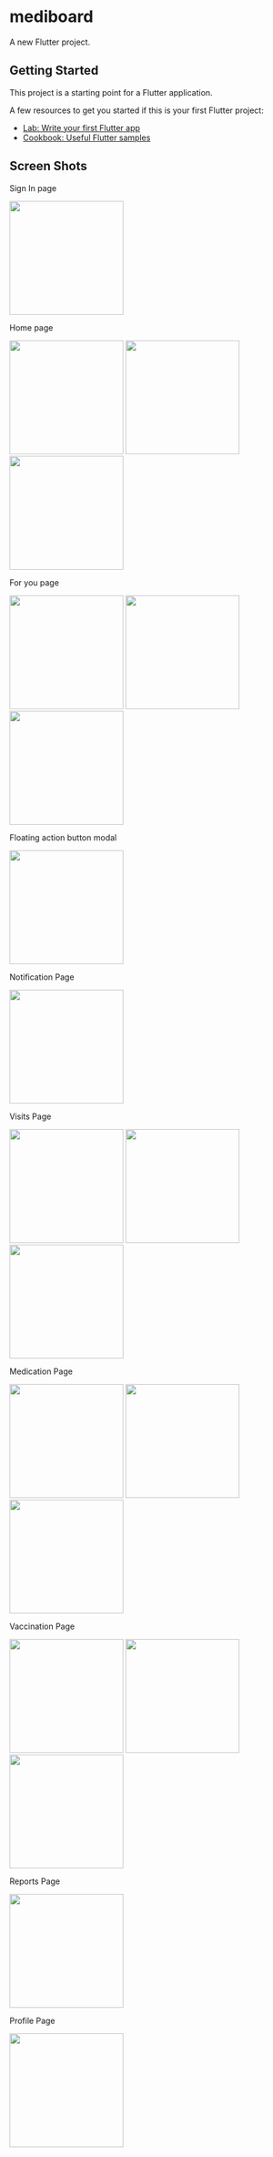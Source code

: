 # mediboard

A new Flutter project.

## Getting Started

This project is a starting point for a Flutter application.

A few resources to get you started if this is your first Flutter project:

- [Lab: Write your first Flutter app](https://docs.flutter.dev/get-started/codelab)
- [Cookbook: Useful Flutter samples](https://docs.flutter.dev/cookbook)

## Screen Shots
Sign In page


<img src="https://github.com/RasZarky/Mediboard/assets/83512618/75b66348-b4df-4f93-9d44-045a30667b82" width="200" heigth="400">

Home page

<img src="https://github.com/RasZarky/Mediboard/assets/83512618/dc547734-d24d-4f4f-8ced-5092e0166b3c" width="200" heigth="400">    <img src="https://github.com/RasZarky/Mediboard/assets/83512618/ccc09df7-d248-4a71-aba1-e8e4213eb612" width="200" heigth="400">     <img src="https://github.com/RasZarky/Mediboard/assets/83512618/25563c00-2066-4836-8257-11b96ca6271a" width="200" heigth="400">

For you page

<img src="https://github.com/RasZarky/Mediboard/assets/83512618/5aa5e6d6-6f24-4c43-9d13-bb684c7989ea" width="200" heigth="400">  <img src="https://github.com/RasZarky/Mediboard/assets/83512618/0aa41745-9302-4105-ac21-776d1db89aea" width="200" heigth="400">  <img src="https://github.com/RasZarky/Mediboard/assets/83512618/0082c5f6-c993-46da-bec9-1849d5d2a026" width="200" heigth="400">

Floating action button modal

<img src="https://github.com/RasZarky/Mediboard/assets/83512618/6ac029d7-e4d7-48ff-889f-2ea2e051023c" width="200" heigth="400">

Notification Page

<img src="https://github.com/RasZarky/Mediboard/assets/83512618/19a1c501-34d2-4563-a10e-8a37e27912c7" width="200" heigth="400">

Visits Page

<img src="https://github.com/RasZarky/Mediboard/assets/83512618/6a5a614d-b513-40bd-84f5-d0ad9fbdadd6" width="200" heigth="400">  <img src="https://github.com/RasZarky/Mediboard/assets/83512618/1f29630f-dedc-4cf4-a493-d7983fd24462" width="200" heigth="400">   <img src="https://github.com/RasZarky/Mediboard/assets/83512618/a5592d58-4efa-4a34-b015-c98aad35780b" width="200" heigth="400">

Medication Page

<img src="https://github.com/RasZarky/Mediboard/assets/83512618/0f6027cf-70b3-46a7-8146-7d96ab99ab4d" width="200" heigth="400">   <img src="https://github.com/RasZarky/Mediboard/assets/83512618/d5f022ce-f8f8-4753-8a47-bd76d6dacb05" width="200" heigth="400">   <img src="https://github.com/RasZarky/Mediboard/assets/83512618/741d9ec6-3e6b-408e-a85e-7f0cdfa135db" width="200" heigth="400">

Vaccination Page

<img src="https://github.com/RasZarky/Mediboard/assets/83512618/12b237f0-f3e5-4393-9139-c57f7d261dd9" width="200" heigth="400">  <img src="https://github.com/RasZarky/Mediboard/assets/83512618/11ced1cf-d142-42d7-b1d1-f8dd1ab32d70" width="200" heigth="400">   <img src="https://github.com/RasZarky/Mediboard/assets/83512618/04497f26-b458-4832-8323-33f439767aec" width="200" heigth="400">

Reports Page

<img src="https://github.com/RasZarky/Mediboard/assets/83512618/ec1fcbb4-2ce5-4ea4-b8ec-f21f501a00da" width="200" heigth="400">

Profile Page

<img src="https://github.com/RasZarky/Mediboard/assets/83512618/451d7452-6cd8-422b-98ac-fb6972c8f261" width="200" heigth="400">



